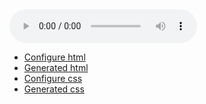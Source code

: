 <script src="./dist/cpu-audio.js" async></script>
<link rel="stylesheet" href="./src/global.css" />

<div id="demo">
<cpu-audio 
    title="Au carnaval avec Samba Résille (2003)"
    poster="https://dascritch.net/vrac/.blog2/entendu/.1404-SambaResille_m.jpg"
    canonical="https://dascritch.net/post/2014/04/08/Au-Carnaval-avec-Samba-R%C3%A9sille"
    twitter="@dascritch"
    >
    <audio controls id="sound">
        <source src="https://dascritch.net/vrac/sonores/podcast/1404-SambaResille2003.mp3" type="audio/mpeg">
    </audio>
    <!-- {% include no_component_message.html %} -->
</cpu-audio>
</div>

<div class="cpu-audio-with-webcomponents">

- [Configure html](#configurator_html)
- [Generated html](#generated_html)
- [Configure css](#configurator_css)
- [Generated css](#generated_css)

<form id="configurator_html" action="#generated_html" class="pan" >

<fieldset>
    <label for="source_1">
        <span>
            <select>
                <option value="audio/mpeg">MP3</option>
                <option selected value="audio/ogg">OGG Vorbis</option>
                <option value="audio/aac">MP4 AAC</option>
                <option value="audio/webm">Webm</option>
                <option value="audio/wav">WAV</option>
            </select> sound file
        </span>
        <input id="source_1" name="source_1" type="url" value="https://dascritch.net/vrac/Emissions/CPU/0085-CPU%2817-05-18%29.ogg" />
    </label>
    <label for="source_2">
        <span>
            <select>
                <option selected value="audio/mpeg">MP3</option>
                <option value="audio/ogg">OGG Vorbis</option>
                <option value="audio/aac">MP4 AAC</option>
                <option value="audio/webm">Webm</option>
                <option value="audio/wav">WAV</option>
            </select> sound file
        </span>
        <input id="source_2" name="source_2" type="url" value="https://dascritch.net/vrac/Emissions/CPU/podcast/0085-CPU%2817-05-18%29.mp3" />
    </label>
    <label for="source_3">
        <span>
            <select>
                <option value="audio/mpeg">MP3</option>
                <option value="audio/ogg">OGG Vorbis</option>
                <option value="audio/aac">MP4 AAC</option>
                <option value="audio/webm">Webm</option>
                <option value="audio/wav">WAV</option>
            </select> sound file
        </span>
        <input id="source_3" name="source_3" type="url"  />
    </label>
    <label for="source_vtt">
        <span>Chapter VTT text file</span>
        <input id="source_vtt" name="source_vtt" type="url" />
    </label>
</fieldset>

<fieldset>
    <label for="meta_mode">
        <span>Mode</span>
        <select id="meta_mode" name="meta_mode">
            <option value="default">default : player with poster, timeline, playlist and chapters list</option>
            <option value="compact">compact : play/pause button and time indication</option>
            <option value="button">a single play/pause button only,</option>
            <option value="hidden">hidden, mainly for tests purposes</option>
            <option selected value="">be implicit, as "default"</option>
        </select>
    </label>
    <label for="meta_title">
        <span>Title</span>
        <input id="meta_title" name="meta_title" type="text" value="Au carnaval avec Samba Résille (2003)" />
    </label>
    <label for="meta_poster">
        <span>Cover image url</span>
        <input id="meta_poster" name="meta_poster" type="url" value="https://dascritch.net/vrac/.blog2/entendu/.1404-SambaResille_m.jpg" />
    </label>
    <label for="meta_canonical">
        <span>Canonical page link</span>
        <input id="meta_canonical" name="meta_canonical" type="url" />
    </label>
    <label for="meta_twitter">
        <span>Twitter handle</span>
        <input id="meta_twitter" name="meta_twitter" type="string" pattern="@[\d\w_]+" />
    </label>
</fieldset>

<button type="reset">Reset values</button>
<button type="submit">See result HTML code</button>

</form>


<div class="pan" id="generated_css">
    Paste this HTML code where you want the player in your page
<pre id="code">
</pre>

<a href="#configurator_css">Go to CSS configurator</a>
</div>

<form id="configurator_css" action="#generated_css" class="pan">

<button type="reset">Reset values</button>

<fieldset>
    <label>
        <span>Colours except playing or in error</span>
        <input name="css_background" type="color" />
        <input name="css_color" type="color" />
    </label>
    <label for="css_elapse-width">
        <span>Time indicator width (upper than 640px wide)</span>
        <input id="css_elapse-width" name="css_elapse-width" type="text" />
    </label>
    <label for="css_error-background">
        <span>Colours when there is a media error</span>
        <input name="css_error-background" type="color" />
        <input name="css_error-color" type="color" />
    </label>
    <label for="css_font-family">
        <span>Font families</span>
        <input id="css_font-family" name="css_font-family" type="text" />
    </label>
    <label for="css_font-size">
        <span>Font size</span>
        <input id="css_font-size" name="css_font-size" type="text" />
    </label>
    <label for="css_height">
        <span>Height and width of the square buttons</span>
        <input id="css_height" name="css_height" type="text" />
    </label>
    <label for="css_inner-shadow">
        <span>Shadow between horizontal panels</span>
        <input id="css_inner-shadow" name="css_inner-shadow" type="text" />
    </label>
    <label for="css_playing-background">
        <span>Colours while playing</span>
        <input name="css_playing-background" type="color" />
        <input name="css_playing-color" type="color" />
    </label>
    <label for="css_popup-background">
        <span>Colours for the time pointer</span>
        <input name="css_popup-background" type="color" />
        <input name="css_popup-color" type="color" />
    </label>
</fieldset>

<button type="reset">Reset values</button>
<button type="submit">See result CSS code</button>

</form>


<div class="pan" id="generated_css">
    Copy and paste this CSS code into your stylesheet. Or write it :

<pre><style id="style" contenteditable>
</style></pre>
</div>

<script>

let form_html = document.getElementById('configurator_html');
let form_css = document.getElementById('configurator_css');
let cpu_audio = document.querySelector('cpu-audio');
let css_attributes = [
    'background', 'color',
    'elapse-width',
    'error-background', 'error-color',
    'font-family', 'font-size',
    'height', 'inner-shadow',
    'playing-background', 'playing-color',
    'popup-background', 'popup-color'
    ];

function reset_css_default() {
    // ah ouais, faut intégrer global.css preums
    // i have grave la femme
    let style = getComputedStyle(document.body);
    let regex_4096_colours = /^#([0-9a-fA-F])([0-9a-fA-F])([0-9a-fA-F])$/;
    for (let attr of css_attributes) {
        let input = form_css.querySelector(`[name="css_${attr}"]`);
        let value = style.getPropertyValue(`--cpu-${attr}`).trim();
        value = value.replace(regex_4096_colours,'#$1$1$2$2$3$3')
        input.value = value;
        input.setAttribute('value', value);
    }
}

function configurator_html(event) {
    let cpu_audio_attributes = '';
    let audio_sources = '';
    let has_one_source = false;

    function esc(chain) {
        return chain.replace('&','&amp;').replace('"','&quot;').replace('<','&lt;').replace('>','&gt;');
    }

    function adjust_attributes_cpu_audio() {
        for (let attr of ['mode', 'title', 'poster', 'canonical', 'twitter']) {
            let value = form_html.querySelector(`[name="meta_${attr}"]`).value;
            if (value) {
                cpu_audio_attributes += ` ${attr}="${esc(value)}"`;
            }
        }
    }
    function adjust_audio_sources() {
        for (let attr of ['1', '2', '3', 'vtt']) {
            let value = form_html.querySelector(`[name="source_${attr}"]`).value;
            if (value) {
                if (attr === 'vtt') {
                    audio_sources += `\n      <track src="${esc(value)}" kind="chapters" default />`;
                } else {
                    let kind = form_html.querySelector(`[for="source_${attr}"] select`);
                    has_one_source = true;
                    audio_sources += `\n      <source src="${esc(value)}" type="${esc(kind.value)}" />`;
                }
            }
        }
    }

    adjust_attributes_cpu_audio();
    adjust_audio_sources();

    if (!has_one_source) {
        // ajouter les erreurs
    }

    let code = `<cpu-audio${cpu_audio_attributes}>
    <audio controls id="sound">${audio_sources}
    </audio>
</cpu-audio>`;
    document.getElementById('demo').innerHTML = code;
    document.getElementById('code').innerText = code;
    
    if (event) {
        event.preventDefault();
    }
}

function configurator_css() {
    let css = 'body {';
    for (let attr of css_attributes) {
        let value = form_css.querySelector(`[name="css_${attr}"]`).value;
        if (value) {
            css += `\n    --cpu-${attr} : ${value};`;
        }
    }
    css += '\n}';

    document.getElementById('style').innerHTML = css;
    if (event) {
        event.preventDefault();
    }
}

function noop(event) {
    document.location.hash = event.target.action;
    event.preventDefault();
}

document.addEventListener('DOMContentLoaded', function(){
    for (let event of ['input', 'change' ,'reset']) {
        form_html.addEventListener(event, configurator_html);
        form_css.addEventListener(event, configurator_css);
    }
    form_html.addEventListener('submit', noop);
    form_css.addEventListener('submit', noop);
    reset_css_default();
    configurator_html();
    document.location.hash = '#'+form_html.id; 
}, false);

</script>

<style>
    form label {display : flex;}
    form label * {flex : 1 0 auto;}
    form label span {flex : 0 0 200px;}
    #style {display : block;}

    .pan { display :none ; }
    .pan:target { display :block ; }
</style>
</div>

<!-- {% include footer.html %} -->